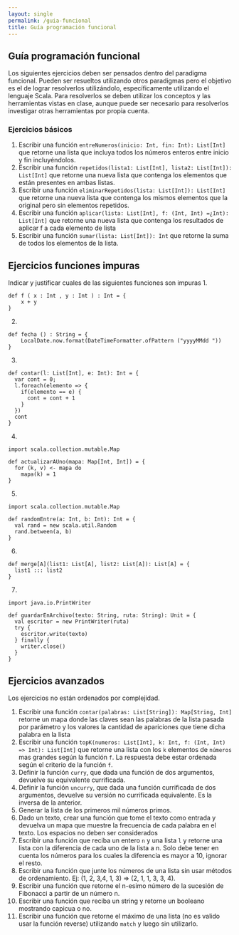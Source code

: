 ```yaml
---
layout: single
permalink: /guia-funcional
title: Guía programación funcional
---
```


## Guía programación funcional

Los siguientes ejercicios deben ser pensados dentro del paradigma funcional. Pueden ser resueltos utilizando otros paradigmas pero el objetivo es el
de lograr resolverlos utilizándolo, específicamente utilizando el lenguaje Scala.
Para resolverlos se deben utilizar los conceptos y las herramientas vistas en clase, aunque puede ser necesario para resolverlos investigar otras herramientas por propia cuenta.

### Ejercicios básicos
1. Escribir una función `entreNumeros(inicio: Int, fin: Int): List[Int]` que
retorne una lista que incluya todos los números enteros entre inicio y
fin incluyéndolos.
2. Escribir una función `repetidos(lista1: List[Int], lista2: List[Int]): List[Int]`
que retorne una nueva lista que contenga los elementos que están presentes en ambas listas.
3. Escribir una función `eliminarRepetidos(lista: List[Int]): List[Int]` que
retorne una nueva lista que contenga los mismos elementos que la original pero sin elementos repetidos.
4. Escribir una función `aplicar(lista: List[Int], f: (Int, Int) =¿Int): List[Int]`
que retorne una nueva lista que contenga los resultados de aplicar f a
cada elemento de lista
5. Escribir una función `sumar(lista: List[Int]): Int` que retorne la suma de
todos los elementos de la lista.

## Ejercicios funciones impuras
Indicar y justificar cuales de las siguientes funciones son impuras
1.
```
def f ( x : Int , y : Int ) : Int = {
    x + y
}
```

2.
```
def fecha () : String = {
    LocalDate.now.format(DateTimeFormatter.ofPattern ("yyyyMMdd "))
}
```

3.
```
def contar(l: List[Int], e: Int): Int = {
  var cont = 0;
  l.foreach(elemento => {
    if(elemento == e) {
      cont = cont + 1
    }
  })
  cont
}
```

4.
```
import scala.collection.mutable.Map

def actualizarAUno(mapa: Map[Int, Int]) = {
  for (k, v) <- mapa do
    mapa(k) = 1
}
```

5.
```
import scala.collection.mutable.Map

def randomEntre(a: Int, b: Int): Int = {
  val rand = new scala.util.Random
  rand.between(a, b)
}
```

6.
```
def merge[A](list1: List[A], list2: List[A]): List[A] = {
  list1 ::: list2
}
```

7.
```
import java.io.PrintWriter

def guardarEnArchivo(texto: String, ruta: String): Unit = {
  val escritor = new PrintWriter(ruta)
  try {
    escritor.write(texto)
  } finally {
    writer.close()
  }
}
```

## Ejercicios avanzados
Los ejercicios no están ordenados por complejidad.
1. Escribir una función `contar(palabras: List[String]): Map[String, Int]`
  retorne un mapa donde las claves sean las palabras de la lista pasada por parámetro y los valores la
  cantidad de apariciones que tiene dicha palabra en la lista
2. Escribir una función `topK(numeros: List[Int], k: Int, f: (Int, Int) => Int): List[Int]` que
   retorne una lista con los `k` elementos de `números` mas grandes según la función `f`.
   La respuesta debe estar ordenada según el criterio de la función `f`.
3. Definir la función `curry`, que dada una función de dos argumentos, devuelve su equivalente currificada.
4. Definir la función `uncurry`, que dada una función currificada de dos argumentos, devuelve su versión no currificada equivalente. Es la inversa de la anterior.
5. Generar la lista de los primeros mil números primos.
6. Dado un texto, crear una función que tome el texto como entrada y devuelva un mapa que muestre la frecuencia de cada palabra en el texto. Los espacios no deben ser considerados
7. Escribir una función que reciba un entero `n` y una lista `l` y retorne una lista con la diferencia de cada uno de la lista a n. Solo debe tener en cuenta los números para los cuales la diferencia es mayor a 10, ignorar el resto.
8.  Escribir una función que junte los números de una lista sin usar métodos de ordenamiento. Ej: (1, 2, 3,4, 1, 3) => (2, 1, 1, 3, 3, 4).
9. Escribir una función que retorne el n-esimo número de la sucesión de Fibonacci a partir de un número n.
10. Escribir una función que reciba un string y retorne un booleano mostrando capicua o no.
11. Escribir una función que retorne el máximo de una lista (no es valido usar la función reverse) utilizando `match` y luego sin utilizarlo.
